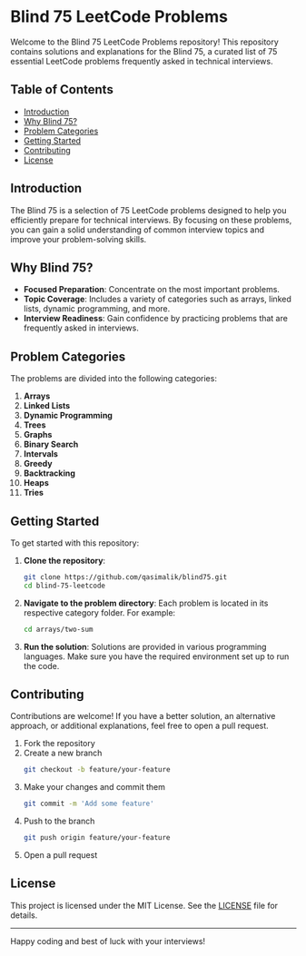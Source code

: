 # Blind 75 LeetCode Problems

Welcome to the Blind 75 LeetCode Problems repository! This repository contains solutions and explanations for the Blind 75, a curated list of 75 essential LeetCode problems frequently asked in technical interviews.

## Table of Contents

- [Introduction](#introduction)
- [Why Blind 75?](#why-blind-75)
- [Problem Categories](#problem-categories)
- [Getting Started](#getting-started)
- [Contributing](#contributing)
- [License](#license)

## Introduction

The Blind 75 is a selection of 75 LeetCode problems designed to help you efficiently prepare for technical interviews. By focusing on these problems, you can gain a solid understanding of common interview topics and improve your problem-solving skills.

## Why Blind 75?

- **Focused Preparation**: Concentrate on the most important problems.
- **Topic Coverage**: Includes a variety of categories such as arrays, linked lists, dynamic programming, and more.
- **Interview Readiness**: Gain confidence by practicing problems that are frequently asked in interviews.

## Problem Categories

The problems are divided into the following categories:

1. **Arrays**
2. **Linked Lists**
3. **Dynamic Programming**
4. **Trees**
5. **Graphs**
6. **Binary Search**
7. **Intervals**
8. **Greedy**
9. **Backtracking**
10. **Heaps**
11. **Tries**

## Getting Started

To get started with this repository:

1. **Clone the repository**:
    ```bash
    git clone https://github.com/qasimalik/blind75.git
    cd blind-75-leetcode
    ```

2. **Navigate to the problem directory**:
    Each problem is located in its respective category folder. For example:
    ```bash
    cd arrays/two-sum
    ```

3. **Run the solution**:
    Solutions are provided in various programming languages. Make sure you have the required environment set up to run the code.

## Contributing

Contributions are welcome! If you have a better solution, an alternative approach, or additional explanations, feel free to open a pull request.

1. Fork the repository
2. Create a new branch
    ```bash
    git checkout -b feature/your-feature
    ```
3. Make your changes and commit them
    ```bash
    git commit -m 'Add some feature'
    ```
4. Push to the branch
    ```bash
    git push origin feature/your-feature
    ```
5. Open a pull request

## License

This project is licensed under the MIT License. See the [LICENSE](LICENSE) file for details.

---

Happy coding and best of luck with your interviews!
